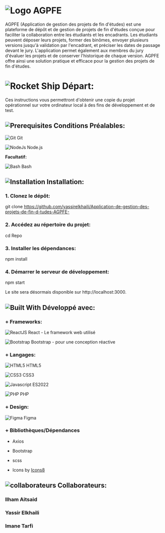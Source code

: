 # ![Logo](https://img.icons8.com/ios-filled/50/40C057/student-center.png) AGPFE

AGPFE (Application de gestion des projets de fin d'études) est une plateforme de dépôt et de gestion de projets de fin d'études conçue pour faciliter la collaboration entre les étudiants et les encadrants. Les étudiants peuvent déposer leurs projets, former des binômes, envoyer plusieurs versions jusqu'à validation par l'encadrant, et préciser les dates de passage devant le jury. L'application permet également aux membres du jury d'évaluer les projets et de conserver l'historique de chaque version. AGPFE offre ainsi une solution pratique et efficace pour la gestion des projets de fin d'études.

# ![Rocket Ship](https://img.icons8.com/ios-filled/30/21a366/rocket.png) Départ: 

Ces instructions vous permettront d'obtenir une copie du projet opérationnel sur votre ordinateur local à des fins de développement et de test.

## ![Prerequisites](https://img.icons8.com/glyph-neue/30/21a366/requirements.png) Conditions Préalables: 

![Git](https://img.icons8.com/color/30/null/git.png) Git

![NodeJs](https://img.icons8.com/fluency/30/null/node-js.png) Node.js

**Facultatif:**

![Bash](https://img.icons8.com/color/30/null/command-line.png) Bash

## ![Installation](https://img.icons8.com/external-sbts2018-solid-sbts2018/30/21a366/external-install-basic-ui-elements-2.3-sbts2018-solid-sbts2018.png) Installation: 

### 1. Clonez le dépôt:

git clone https://github.com/yassirelkhaili/Application-de-gestion-des-projets-de-fin-d-tudes-AGPFE-

### 2. Accédez au répertoire du projet:

cd Repo

### 3. Installer les dépendances:

npm install

### 4. Démarrer le serveur de développement:

npm start

Le site sera désormais disponible sur http://localhost:3000.

## ![Built With](https://img.icons8.com/external-basicons-solid-edtgraphics/30/21a366/external-Source-code-files-basicons-solid-edtgraphics-3.png) Développé avec:

### + Frameworks:

![ReactJS](https://img.icons8.com/color/30/null/react-native.png) React - Le framework web utilisé

![Bootstrap](https://img.icons8.com/color/30/null/bootstrap.png) Bootstrap - pour une conception réactive 

### + Langages:

![HTML5](https://img.icons8.com/color/30/null/html-5--v1.png) HTML5

![CSS3](https://img.icons8.com/color/30/null/css3.png) CSS3

![Javascript](https://img.icons8.com/color/30/null/javascript--v1.png) ES2022

![PHP](https://img.icons8.com/offices/30/null/php-logo.png) PHP

### + Design:

![Figma](https://img.icons8.com/fluency/30/null/figma.png) Figma

### + Bibliothèques/Dépendances

* Axios

* Bootstrap

* scss

* Icons by <a href="https://icons8.com">Icons8</a>

## ![collaborateurs](https://img.icons8.com/pastel-glyph/30/40C057/groups--v4.png) Collaborateurs: 

### Ilham Aitsaid

### Yassir Elkhaili 

### Imane Tarfi 
